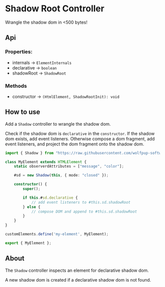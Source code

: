 # Shadow Root Controller

Wrangle the shadow dom in <500 bytes!

## Api

### Properties:

- internals -> `ElementInternals`
- declarative -> `boolean`
- shadowRoot -> `ShadowRoot`

### Methods

- constructor -> `(HtmlElement, ShadowRootInit): void`

## How to use

Add a `Shadow` controller to wrangle the shadow dom.

Check if the shadow dom is `declarative` in the `constructor`. If the shadow dom exists, add event listeners. Otherwise compose a dom fragment, add event listeners, and project the dom fragment onto the shadow dom.

```ts
import { Shadow } from "https://raw.githubusercontent.com/wolfpup-software/wctk-js/main/wctk/dist/wctk.js";

class MyElement extends HTMLElement {
    static observerdAttributes = ["message", "color"];

    #sd = new Shadow(this, { mode: "closed" });

    constructor() {
        super();

        if this.#sd.declarative {
            // add event listeners to #this.sd.shadowRoot
        } else {
            // compose DOM and append to #this.sd.shadowRoot
        }
    }
}

customElements.define('my-element', MyElement);

export { MyElement };
```


## About

The `Shadow` controller inspects an element for declarative shadow dom.

A new shadow dom is created if a declarative shadow dom is not found.
